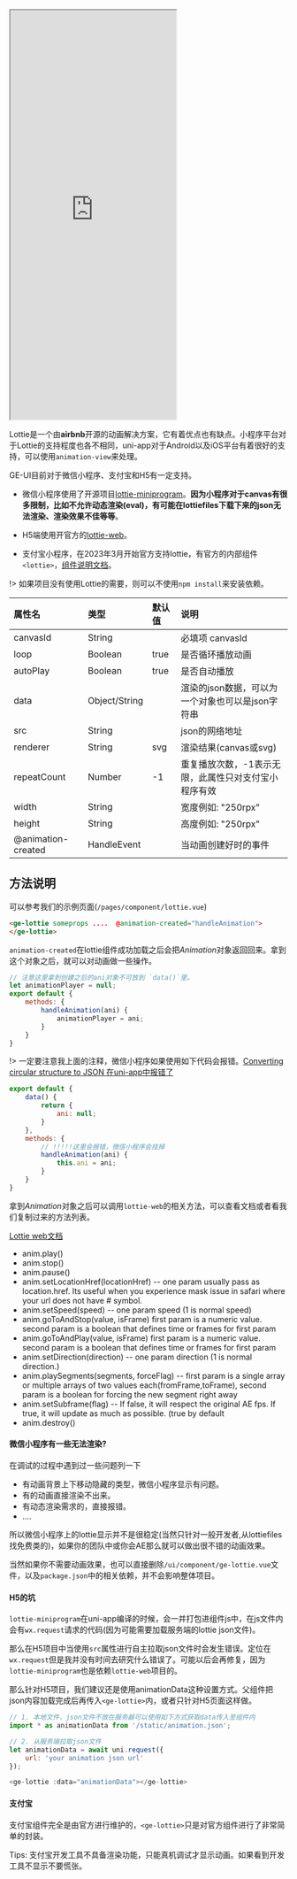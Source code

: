 <div class="simulator">
    <iframe src="https://h5.geui.xyz/#/pages/component/lottie" height="740px"></iframe>
</div>

Lottie是一个由**airbnb**开源的动画解决方案，它有着优点也有缺点。小程序平台对于Lottie的支持程度也各不相同，uni-app对于Android以及iOS平台有着很好的支持，可以使用`animation-view`来处理。

GE-UI目前对于微信小程序、支付宝和H5有一定支持。

* 微信小程序使用了开源项目[lottie-miniprogram](https://github.com/wechat-miniprogram/lottie-miniprogram)。**因为小程序对于canvas有很多限制，比如不允许动态渲染(eval)，有可能在lottiefiles下载下来的json无法渲染、渲染效果不佳等等**。

* H5端使用开官方的[lottie-web](https://github.com/airbnb/lottie-web)。

* 支付宝小程序，在2023年3月开始官方支持lottie，有官方的内部组件`<lottie>`，[组件说明文档](https://opendocs.alipay.com/mini/component/lottie)。

!> 如果项目没有使用Lottie的需要，则可以不使用`npm install`来安装依赖。


|属性名|类型|默认值|说明|
|:----|:----|:----|:----|
|canvasId   |String         |       |必填项 canvasId|
|loop       |Boolean        |true   |是否循环播放动画|
|autoPlay   |Boolean        |true   |是否自动播放|
|data       |Object/String  |       |渲染的json数据，可以为一个对象也可以是json字符串|
|src        |String         |       |json的网络地址|
|renderer   |String         |svg    |渲染结果(canvas或svg)|
|repeatCount|Number         |-1     |重复播放次数，-1表示无限，此属性只对支付宝小程序有效|
|width      |String         |       |宽度例如: "250rpx"|
|height     |String         |       |高度例如: "250rpx"|
|@animation-created| HandleEvent| |当动画创建好时的事件|


## 方法说明
可以参考我们的示例页面(`/pages/component/lottie.vue`)
``` html
<ge-lottie someprops ....  @animation-created="handleAnimation">
</ge-lottie>
```

`animation-created`在lottie组件成功加载之后会把*Animation*对象返回回来。拿到这个对象之后，就可以对动画做一些操作。

```js
// 注意这里拿到创建之后的ani对象不可放到 `data()`里。
let animationPlayer = null;
export default {
    methods: {
        handleAnimation(ani) {
            animationPlayer = ani;
        }
    }
}
```

!> 一定要注意我上面的注释，微信小程序如果使用如下代码会报错。[Converting circular structure to JSON 在uni-app中报错了](https://github.com/wechat-miniprogram/lottie-miniprogram/issues/14)


```js
export default {
    data() {
        return {
            ani: null;
        }
    },
    methods: {
        // !!!!!这里会报错，微信小程序会挂掉
        handleAnimation(ani) {
            this.ani = ani;
        }
    }
}
```

拿到*Animation*对象之后可以调用`lottie-web`的相关方法，可以查看文档或者看我们复制过来的方法列表。

[Lottie web文档](https://airbnb.io/lottie/#/web)

* anim.play()
* anim.stop()
* anim.pause()
* anim.setLocationHref(locationHref) -- one param usually pass as location.href. Its useful when you experience mask issue in safari where your url does not have # symbol.
* anim.setSpeed(speed) -- one param speed (1 is normal speed)
* anim.goToAndStop(value, isFrame) first param is a numeric value. second param is a boolean that defines time or frames for first param
* anim.goToAndPlay(value, isFrame) first param is a numeric value. second param is a boolean that defines time or frames for first param
* anim.setDirection(direction) -- one param direction (1 is normal direction.)
* anim.playSegments(segments, forceFlag) -- first param is a single array or multiple arrays of two values each(fromFrame,toFrame), second param is a boolean for forcing the new segment right away
* anim.setSubframe(flag) -- If false, it will respect the original AE fps. If true, it will update as much as possible. (true by default
* anim.destroy()

#### 微信小程序有一些无法渲染?
在调试的过程中遇到过一些问题列一下
* 有动画背景上下移动隐藏的类型，微信小程序显示有问题。
* 有的动画直接渲染不出来。
* 有动态渲染需求的，直接报错。
* ....

所以微信小程序上的lottie显示并不是很稳定(当然只针对一般开发者,从lottiefiles找免费类的)，如果你的团队中或你会AE那么就可以做出很不错的动画效果。

当然如果你不需要动画效果，也可以直接删除`/ui/component/ge-lottie.vue`文件，以及`package.json`中的相关依赖，并不会影响整体项目。

#### H5的坑
`lottie-miniprogram`在uni-app编译的时候，会一并打包进组件js中，在js文件内会有`wx.request`请求的代码(因为可能需要加载服务端的lottie json文件)。

那么在H5项目中当使用`src`属性进行自主拉取json文件时会发生错误。定位在`wx.request`但是我并没有时间去研究什么错误了。可能以后会再修复，因为`lottie-miniprogram`也是依赖`lottie-web`项目的。

那么针对H5项目，我们建议还是使用animationData这种设置方式。父组件把json内容加载完成后再传入`<ge-lottie>`内，或者只针对H5页面这样做。

```js
// 1. 本地文件，json文件不放在服务器可以使用如下方式获取data传入至组件内
import * as animationData from '/static/animation.json';

// 2. 从服务端拉取json文件
let animationData = await uni.request({
    url: 'your animation json url'
});

<ge-lottie :data="animationData"></ge-lottie>
```

#### 支付宝
支付宝组件完全是由官方进行维护的，`<ge-lottie>`只是对官方组件进行了非常简单的封装。

Tips: 支付宝开发工具不具备渲染功能，只能真机调试才显示动画。如果看到开发工具不显示不要慌张。